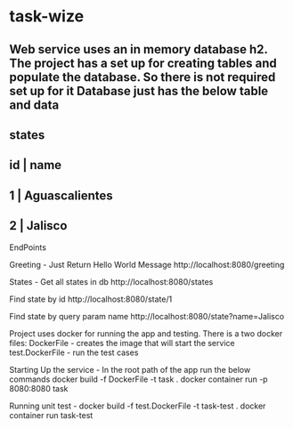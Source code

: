 # task-wize

Web service uses an in memory database h2. The project has a set up for creating tables and populate the database. So there is not required set up for it
Database just has the below table and data
----------------------------
states
----------------------------
id          | name
----------------------------
1           | Aguascalientes
----------------------------
2           | Jalisco
----------------------------


EndPoints 

Greeting - Just Return Hello World Message
http://localhost:8080/greeting

States - Get all states in db
http://localhost:8080/states

Find state by id
http://localhost:8080/state/1

Find state by query param name
http://localhost:8080/state?name=Jalisco


Project uses docker for running the app and testing. There is a two docker files:
DockerFile - creates the image that will start the service
test.DockerFile - run the test cases

Starting Up the service - In the root path of the app run the below commands
docker build -f DockerFile -t task .
docker container run -p 8080:8080 task

Running unit test -
docker build -f test.DockerFile -t task-test .
docker container run  task-test



